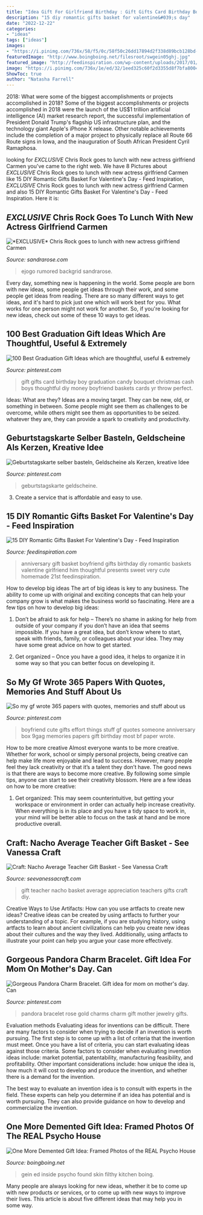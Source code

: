 ```yaml
---
title: "Idea Gift For Girlfriend Birthday : Gift Gifts Card Birthday Boy Graduation Candy Bouquet Christmas Cash Boys Thoughtful Diy Money Boyfriend Baskets Cards Yr Throw Perfect"
description: "15 diy romantic gifts basket for valentine&#039;s day"
date: "2022-12-22"
categories:
- "ideas"
tags: ["ideas"]
images:
- "https://i.pinimg.com/736x/58/f5/0c/58f50c26dd17894d2f338d89bcb128bd--presents-for-your-boyfriend-cute-stuff-to-do-for-your-boyfriend.jpg"
featuredImage: "http://www.boingboing.net/filesroot/swgein05ghj.jpg"
featured_image: "http://feedinspiration.com/wp-content/uploads/2017/01/basket-for-your-valentine.jpg"
image: "https://i.pinimg.com/736x/1e/ed/32/1eed325c60f2d3355d8f7bfa8004ef80.jpg"
ShowToc: true
author: "Natasha Farrell"
---
```



2018: What were some of the biggest accomplishments or projects accomplished in 2018?
Some of the biggest accomplishments or projects accomplished in 2018 were the launch of the US$1 trillion artificial intelligence (AI) market research report, the successful implementation of President Donald Trump's flagship US infrastructure plan, and the technology giant Apple's iPhone X release. Other notable achievements include the completion of a major project to physically replace all Route 66 Route signs in Iowa, and the inauguration of South African President Cyril Ramaphosa.

	

		
looking for *EXCLUSIVE* Chris Rock goes to lunch with new actress girlfriend Carmen you've came to the right web. We have 8 Pictures about *EXCLUSIVE* Chris Rock goes to lunch with new actress girlfriend Carmen like 15 DIY Romantic Gifts Basket For Valentine&#039;s Day - Feed Inspiration, *EXCLUSIVE* Chris Rock goes to lunch with new actress girlfriend Carmen and also 15 DIY Romantic Gifts Basket For Valentine&#039;s Day - Feed Inspiration. Here it is:
		
    
## *EXCLUSIVE* Chris Rock Goes To Lunch With New Actress Girlfriend Carmen

<img loading=lazy src="http://sandrarose.com/wp-content/uploads/2020/10/Chris-Rock-Carmen-Ejogo-BGUS_2017617_001.jpg" onerror="this.onerror=null;this.src='https://tse4.mm.bing.net/th?id=OIP.AiR8szaoPCL5RdHOb3DMNwHaLH&amp;pid=15.1';" alt="*EXCLUSIVE* Chris Rock goes to lunch with new actress girlfriend Carmen">

_Source: sandrarose.com_

>ejogo rumored backgrid sandrarose. 

	

Every day, something new is happening in the world. Some people are born with new ideas, some people get ideas through their work, and some people get ideas from reading. There are so many different ways to get ideas, and it's hard to pick just one which will work best for you. What works for one person might not work for another. So, if you're looking for new ideas, check out some of these 10 ways to get ideas.

    
## 100 Best Graduation Gift Ideas Which Are Thoughtful, Useful &amp; Extremely

<img loading=lazy src="https://i.pinimg.com/736x/2d/a3/ce/2da3ce827766e33478a73beccde2123e.jpg" onerror="this.onerror=null;this.src='https://tse3.mm.bing.net/th?id=OIP.g8NLJ9a2sC1OWz3yTmJRtAHaJ4&amp;pid=15.1';" alt="100 Best Graduation Gift Ideas which are thoughtful, useful &amp; extremely">

_Source: pinterest.com_

>gift gifts card birthday boy graduation candy bouquet christmas cash boys thoughtful diy money boyfriend baskets cards yr throw perfect. 

	

Ideas: What are they?
Ideas are a moving target. They can be new, old, or something in between. Some people might see them as challenges to be overcome, while others might see them as opportunities to be seized. whatever they are, they can provide a spark to creativity and productivity.

    
## Geburtstagskarte Selber Basteln, Geldscheine Als Kerzen, Kreative Idee

<img loading=lazy src="https://i.pinimg.com/736x/19/90/e3/1990e30b872fe605a7a5ee71c6d0c89a.jpg" onerror="this.onerror=null;this.src='https://tse3.mm.bing.net/th?id=OIP.sDjwjOHJ_9OZiZOnh690jAHaJ3&amp;pid=15.1';" alt="Geburtstagskarte selber basteln, Geldscheine als Kerzen, kreative Idee">

_Source: pinterest.com_

>geburtstagskarte geldscheine. 

	

3. Create a service that is affordable and easy to use.

    
## 15 DIY Romantic Gifts Basket For Valentine&#039;s Day - Feed Inspiration

<img loading=lazy src="http://feedinspiration.com/wp-content/uploads/2017/01/basket-for-your-valentine.jpg" onerror="this.onerror=null;this.src='https://tse1.mm.bing.net/th?id=OIP.d14FbnFmLnZVHP4WNbbPBgHaJ3&amp;pid=15.1';" alt="15 DIY Romantic Gifts Basket For Valentine&#039;s Day - Feed Inspiration">

_Source: feedinspiration.com_

>anniversary gift basket boyfriend gifts birthday diy romantic baskets valentine girlfriend him thoughtful presents sweet very cute homemade 21st feedinspiration. 

	

How to develop big ideas
The art of big ideas is key to any business. The ability to come up with original and exciting concepts that can help your company grow is what makes the business world so fascinating. Here are a few tips on how to develop big ideas:
1. Don’t be afraid to ask for help – There’s no shame in asking for help from outside of your company if you don’t have an idea that seems impossible. If you have a great idea, but don’t know where to start, speak with friends, family, or colleagues about your idea. They may have some great advice on how to get started.

2. Get organized – Once you have a good idea, it helps to organize it in some way so that you can better focus on developing it.

    
## So My Gf Wrote 365 Papers With Quotes, Memories And Stuff About Us

<img loading=lazy src="https://i.pinimg.com/736x/58/f5/0c/58f50c26dd17894d2f338d89bcb128bd--presents-for-your-boyfriend-cute-stuff-to-do-for-your-boyfriend.jpg" onerror="this.onerror=null;this.src='https://tse3.mm.bing.net/th?id=OIP.dK6B30vO-XGu2b9Q0aFsogHaJ3&amp;pid=15.1';" alt="So my gf wrote 365 papers with quotes, memories and stuff about us">

_Source: pinterest.com_

>boyfriend cute gifts effort things stuff gf quotes someone anniversary box 9gag memories papers gift birthday most bf paper wrote. 

	

How to be more creative
Almost everyone wants to be more creative. Whether for work, school or simply personal projects, being creative can help make life more enjoyable and lead to success. However, many people feel they lack creativity or that it’s a talent they don’t have. The good news is that there are ways to become more creative. By following some simple tips, anyone can start to see their creativity blossom.
Here are a few ideas on how to be more creative:

1) Get organized: This may seem counterintuitive, but getting your workspace or environment in order can actually help increase creativity. When everything is in its place and you have a tidy space to work in, your mind will be better able to focus on the task at hand and be more productive overall.

    
## Craft: Nacho Average Teacher Gift Basket - See Vanessa Craft

<img loading=lazy src="http://seevanessacraft.com/wp-content/uploads/2018/04/Nacho-Average-Teacher-Gift-Idea-1-copy.jpg" onerror="this.onerror=null;this.src='https://tse4.mm.bing.net/th?id=OIP.FBj1M-XQpq6opNY33nJ7dQHaLH&amp;pid=15.1';" alt="Craft: Nacho Average Teacher Gift Basket - See Vanessa Craft">

_Source: seevanessacraft.com_

>gift teacher nacho basket average appreciation teachers gifts craft diy. 

	

Creative Ways to Use Artifacts: How can you use artfacts to create new ideas?
Creative ideas can be created by using artfacts to further your understanding of a topic. For example, if you are studying history, using artfacts to learn about ancient civilizations can help you create new ideas about their cultures and the way they lived. Additionally, using artfacts to illustrate your point can help you argue your case more effectively.

    
## Gorgeous Pandora Charm Bracelet. Gift Idea For Mom On Mother&#039;s Day. Can

<img loading=lazy src="https://i.pinimg.com/736x/1e/ed/32/1eed325c60f2d3355d8f7bfa8004ef80.jpg" onerror="this.onerror=null;this.src='https://tse3.mm.bing.net/th?id=OIP.moFCunO1lOf6SNYUh9OkLgHaHa&amp;pid=15.1';" alt="Gorgeous Pandora Charm Bracelet. Gift idea for mom on mother&#039;s day. Can">

_Source: pinterest.com_

>pandora bracelet rose gold charms charm gift mother jewelry gifts. 

	

Evaluation methods
Evaluating ideas for inventions can be difficult. There are many factors to consider when trying to decide if an invention is worth pursuing. The first step is to come up with a list of criteria that the invention must meet. Once you have a list of criteria, you can start evaluating ideas against those criteria.
Some factors to consider when evaluating invention ideas include: market potential, patentability, manufacturing feasibility, and profitability. Other important considerations include: how unique the idea is, how much it will cost to develop and produce the invention, and whether there is a demand for the invention.

The best way to evaluate an invention idea is to consult with experts in the field. These experts can help you determine if an idea has potential and is worth pursuing. They can also provide guidance on how to develop and commercialize the invention.

    
## One More Demented Gift Idea: Framed Photos Of The REAL Psycho House

<img loading=lazy src="http://www.boingboing.net/filesroot/swgein05ghj.jpg" onerror="this.onerror=null;this.src='https://tse2.mm.bing.net/th?id=OIP.bJ2OuyhUF2E52aLKYczB2AHaJr&amp;pid=15.1';" alt="One More Demented Gift Idea: Framed Photos of the REAL Psycho House">

_Source: boingboing.net_

>gein ed inside psycho found skin filthy kitchen boing. 

	

Many people are always looking for new ideas, whether it be to come up with new products or services, or to come up with new ways to improve their lives. This article is about five different ideas that may help you in some way.

